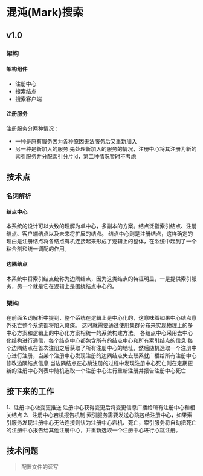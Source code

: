 # 混沌(Mark)搜索
## v1.0
### 架构
#### 架构组件
* 注册中心
* 搜索结点
* 搜索客户端
#### 注册服务
注册服务分两种情况：
* 一种是原有服务因为各种原因无法服务后又重新加入
* 另一种是新加入的服务
先处理新加入的服务的情况，注册中心将其注册为新的索引服务并分配索引分片id，第二种情况暂时不考虑
## 技术点
### 名词解析
#### 结点中心
本系统的设计可以大致的理解为单中心，多副本的方案。结点泛指索引结点、注册结点、客户端结点以及未来将扩展的结点。
结点中心则是注册结点，这样确定的理由是注册结点将各结点有机连接起来形成了逻辑上的整体，在系统中起到了一个粘合剂和统一调配的作用。
#### 边隅结点
本系统中将索引结点统称为边隅结点，因为这类结点的特征明显，一是提供索引服务，另一个就是它在逻辑上是围绕结点中心的。
### 架构
在前面名词解析中提到，整个系统在逻辑上是中心化的，这意味着如果中心结点意外死亡整个系统都将陷入瘫痪。
这时就需要通过使用集群分布来实现物理上的多中心方案和逻辑上的中心化方案相统一的系统构建方法。
各结点中心采用去中心化结构进行通信，每个结点中心都包含所有的结点中心和所有索引结点的信息
每个边隅结点在首次注册之后获取了所有注册中心的地址，然后随机选取一个注册中心进行注册，当某个注册中心发现注册的边隅结点失去联系就广播给所有注册中心修改边隅结点信息
当边隅结点在心跳注册的过程中发现注册中心死亡则在定期更新的注册中心列表中随机选取一个注册中心进行重新注册并报告注册中心死亡
## 接下来的工作
 1、注册中心做变更推送
 注册中心获得变更后将变更信息广播给所有注册中心和相关结点
 2、注册中心宕机报告机制
 索引服务需要发送心跳包给注册中心，如果索引服务发现注册中心无法连接则认为注册中心宕机、死亡，索引服务将自动把死亡的注册中心报告给其他注册中心，并重新选取一个注册中心进行心跳注册。
 
## 技术问题
> 配置文件的读写